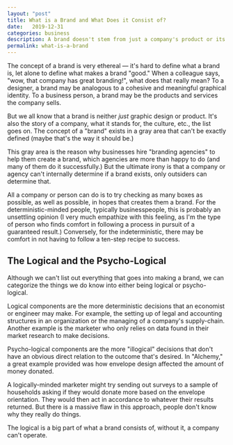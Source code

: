 ```yaml
---
layout: "post"
title: What is a Brand and What Does it Consist of?
date:   2019-12-31
categories: business
description: A brand doesn't stem from just a company's product or its design. In some ways, a company's product and design can be seen as an expression of a company's "brand." In this post we'll explore what makes a brand, a brand. 
permalink: what-is-a-brand
---
```


The concept of a brand is very ethereal — it's hard to define what a brand is, let alone to define what makes a brand "good." When a colleague says, "wow, that company has great branding!", what does that really mean? To a designer, a brand may be analogous to a cohesive and meaningful graphical identity. To a business person, a brand may be the products and services the company sells.

But we all know that a brand is neither _just_ graphic design or product. It's also the story of a company, what it stands for, the culture, etc., the list goes on. The concept of a "brand" exists in a gray area that can't be exactly defined (maybe that's the way it should be.)

This gray area is the reason why businesses hire "branding agencies" to help them create a brand, which agencies are more than happy to do (and many of them do it successfully.) But the ultimate irony is that a company or agency can't internally determine if a brand exists, only outsiders can determine that.

All a company or person can do is to try checking as many boxes as possible, as well as possible, in hopes that creates them a brand. For the deterministic-minded people, typically businesspeople, this is probably an unsettling opinion (I very much empathize with this feeling, as I'm the type of person who finds comfort in following a process in pursuit of a guaranteed result.) Conversely, for the indeterministic, there may be comfort in not having to follow a ten-step recipe to success.

## The Logical and the Psycho-Logical
Although we can't list out everything that goes into making a brand, we can categorize the things we do know into either being logical or psycho-logical.

Logical components are the more deterministic decisions that an economist or engineer may make. For example, the setting up of legal and accounting structures in an organization or the managing of a company's supply-chain. Another example is the marketer who only relies on data found in their market research to make decisions.

Psycho-logical components are the more "illogical" decisions that don't have an obvious direct relation to the outcome that's desired. In "Alchemy," a great example provided was how envelope design affected the amount of money donated.

A logically-minded marketer might try sending out surveys to a sample of households asking if they would donate more based on the envelope orientation. They would then act in accordance to whatever their results returned. But there is a massive flaw in this approach, people don't know why they really do things.  

The logical is a big part of what a brand consists of, without it, a company can't operate.  
